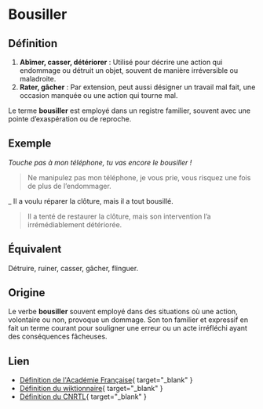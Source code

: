 # Bousiller

## Définition  

1. **Abîmer, casser, détériorer** : Utilisé pour décrire une action qui endommage ou détruit un objet, souvent de manière irréversible ou maladroite.  
2. **Rater, gâcher** : Par extension, peut aussi désigner un travail mal fait, une occasion manquée ou une action qui tourne mal.  

Le terme **bousiller** est employé dans un registre familier, souvent avec une pointe d’exaspération ou de reproche.  

## Exemple  

_Touche pas à mon téléphone, tu vas encore le bousiller !_
> Ne manipulez pas mon téléphone, je vous prie, vous risquez une fois de plus de l’endommager.

_ Il a voulu réparer la clôture, mais il a tout bousillé.
> Il a tenté de restaurer la clôture, mais son intervention l’a irrémédiablement détériorée.

## Équivalent  

Détruire, ruiner, casser, gâcher, flinguer.  

## Origine  

Le verbe **bousiller** souvent employé dans des situations où une action, volontaire ou non, provoque un dommage. Son ton familier et expressif en fait un terme courant pour souligner une erreur ou un acte irréfléchi ayant des conséquences fâcheuses.  

## Lien  

* [Définition de l'Académie Française](https://www.dictionnaire-academie.fr/article/A9B1881){ target="_blank" }
* [Définition du wiktionnaire](https://fr.wiktionary.org/wiki/bousiller){ target="_blank" }
* [Définition du CNRTL](https://www.cnrtl.fr/definition/bousiller){ target="_blank" }